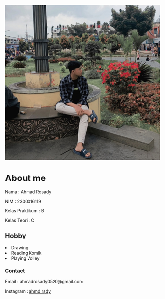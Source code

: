<link href="style.css" rel="stylesheet" />
    <meta charset="UTF-8">
    <meta name="viewport" content="width=device-width, initial-scale=1.0">
</head>

<body>
    <img src="ahmad rosady.jpeg" alt="foto">
    <h1>About me</h1>
    <p>Nama : Ahmad Rosady</p>
    <p>NIM : 2300016119</p>
    <p>Kelas Praktikum : B</p>
    <p>Kelas Teori : C</p>
    <h2>Hobby</h2>
    <li>
        Drawing
    </li>
    <li>
        Reading Komik
    </li>
    <li>
        Playing Volley
    </li>
    <h3>Contact</h3>
    <p>Email : ahmadrosady0520@gmail.com</p>
    <p>Instagram : <a href="https://www.instagram.com/ahmd.rsdy?igsh=MWxkdGVtOGRxaHk4eQ==">ahmd.rsdy</a></p>


</body>
